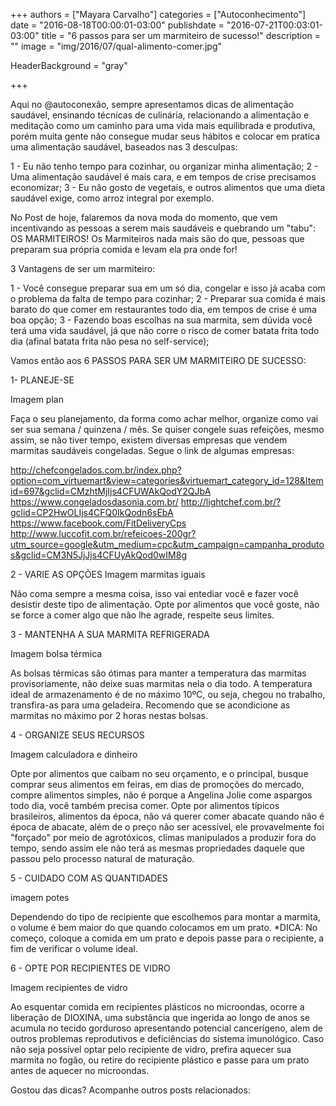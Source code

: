 +++
authors = ["Mayara Carvalho"]
categories = ["Autoconhecimento"]
date = "2016-08-18T00:00:01-03:00"
publishdate = "2016-07-21T00:03:01-03:00"
title = "6 passos para ser um marmiteiro de sucesso!"
description = ""
image = "img/2016/07/qual-alimento-comer.jpg"

HeaderBackground = "gray"

+++


Aqui no @autoconexão, sempre apresentamos dicas de alimentação saudável, ensinando técnicas de culinária, relacionando a alimentação e meditação como um caminho para uma vida mais equilibrada e produtiva, porém muita gente não consegue mudar seus hábitos e colocar em pratica uma alimentação saudável, baseados nas 3 desculpas:

1 - Eu não tenho tempo para cozinhar, ou organizar minha alimentação;
2 - Uma alimentação saudável é mais cara, e em tempos de crise precisamos economizar;
3 - Eu não gosto de vegetais, e outros alimentos que uma dieta saudável exige, como arroz integral por exemplo.

No Post de hoje, falaremos da nova moda do momento, que vem incentivando as pessoas a serem mais saudáveis e quebrando um "tabu": OS MARMITEIROS!
Os Marmiteiros nada mais são do que, pessoas que preparam sua própria comida e levam ela pra onde for!

3 Vantagens de ser um marmiteiro:

1 - Você consegue preparar sua em um só dia, congelar e isso já acaba com o problema da falta de tempo para cozinhar;
2 - Preparar sua comida é mais barato do que comer em restaurantes todo dia, em tempos de crise é uma boa opção;
3 - Fazendo boas escolhas na sua marmita, sem dúvida você terá uma vida saudável, já que não corre o risco de comer batata frita todo dia (afinal batata frita não pesa no self-service);

Vamos então aos 6 PASSOS PARA SER UM MARMITEIRO DE SUCESSO:

1- PLANEJE-SE

Imagem plan

Faça o seu planejamento, da forma como achar melhor, organize como vai ser sua semana / quinzena / mês. Se quiser congele suas refeições, mesmo assim, se não tiver tempo, existem diversas empresas que vendem marmitas saudáveis congeladas. Segue o link de algumas empresas:

http://chefcongelados.com.br/index.php?option=com_virtuemart&view=categories&virtuemart_category_id=128&Itemid=697&gclid=CMzhtMjIjs4CFUWAkQodY2QJbA
https://www.congeladosdasonia.com.br/
http://lightchef.com.br/?gclid=CP2HwOLIjs4CFQ0IkQodn6sEbA
https://www.facebook.com/FitDeliveryCps
http://www.luccofit.com.br/refeicoes-200gr?utm_source=google&utm_medium=cpc&utm_campaign=campanha_produtos&gclid=CM3N5JjJjs4CFUyAkQod0wIM8g

2 - VARIE AS OPÇÕES
Imagem marmitas iguais

Não coma sempre a mesma coisa, isso vai entediar você e fazer você desistir deste tipo de alimentação. Opte por alimentos que você goste, não se force a comer algo que não lhe agrade, respeite seus limites.

3 - MANTENHA A SUA MARMITA REFRIGERADA

Imagem bolsa térmica

As bolsas térmicas são ótimas para manter a temperatura das marmitas provisoriamente, não deixe suas marmitas nela o dia todo. A temperatura ideal de armazenamento é de no máximo 10ºC, ou seja, chegou no trabalho, transfira-as para uma geladeira. Recomendo que se acondicione as marmitas no máximo por 2 horas nestas bolsas.

4 - ORGANIZE SEUS RECURSOS

Imagem calculadora e dinheiro

Opte por alimentos que caibam no seu orçamento, e o principal, busque comprar seus alimentos em feiras, em dias de promoções do mercado, compre alimentos simples, não é porque a Angelina Jolie come aspargos todo dia, você também precisa comer. Opte por alimentos típicos brasileiros, alimentos da época, não vá querer comer abacate quando não é época de abacate, além de o preço não ser acessível, ele provavelmente foi "forçado" por meio de agrotóxicos, climas manipulados a produzir fora do tempo, sendo assim ele não terá as mesmas propriedades daquele que passou pelo processo natural de maturação.

5 - CUIDADO COM AS QUANTIDADES

imagem potes

Dependendo do tipo de recipiente que escolhemos para montar a marmita, o volume é bem maior do que quando colocamos em um prato. *DICA: No começo, coloque a comida em um prato e depois passe para o recipiente, a fim de verificar o volume ideal.

6 - OPTE POR RECIPIENTES DE VIDRO

Imagem recipientes de vidro

Ao esquentar comida em recipientes plásticos no microondas, ocorre a liberação de DIOXINA, uma substância que ingerida ao longo de anos se acumula no tecido gorduroso apresentando potencial cancerígeno, alem de outros problemas reprodutivos e deficiências do sistema imunológico.
Caso não seja possível optar pelo recipiente de vidro, prefira aquecer sua marmita no fogão, ou retire do recipiente plástico e passe para um prato antes de aquecer no microondas.

Gostou das dicas? Acompanhe outros posts relacionados:
